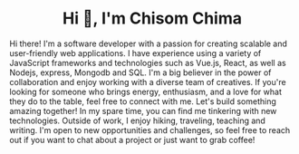 <h1 align="center">Hi 👋, I'm Chisom Chima</h1>
<p align="start">Hi there! I'm a software developer with a passion for creating scalable and user-friendly web applications. I have experience using a variety of JavaScript frameworks and technologies such as Vue.js, React, as well as Nodejs, express, Mongodb and SQL. I'm a big believer in the power of collaboration and enjoy working with a diverse team of creatives. If you're looking for someone who brings energy, enthusiasm, and a love for what they do to the table, feel free to connect with me. Let's build something amazing together! In my spare time, you can find me tinkering with new technologies. Outside of work, I enjoy hiking, traveling, teaching and writing. I'm open to new opportunities and challenges, so feel free to reach out if you want to chat about a project or just want to grab coffee!</p>


